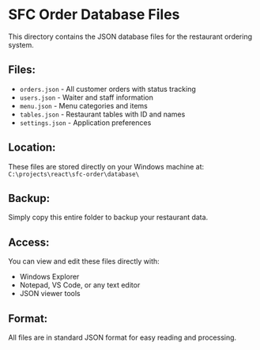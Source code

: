 # SFC Order Database Files

This directory contains the JSON database files for the restaurant ordering system.

## Files:
- `orders.json` - All customer orders with status tracking
- `users.json` - Waiter and staff information
- `menu.json` - Menu categories and items
- `tables.json` - Restaurant tables with ID and names
- `settings.json` - Application preferences

## Location:
These files are stored directly on your Windows machine at:
`C:\projects\react\sfc-order\database\`

## Backup:
Simply copy this entire folder to backup your restaurant data.

## Access:
You can view and edit these files directly with:
- Windows Explorer
- Notepad, VS Code, or any text editor
- JSON viewer tools

## Format:
All files are in standard JSON format for easy reading and processing.